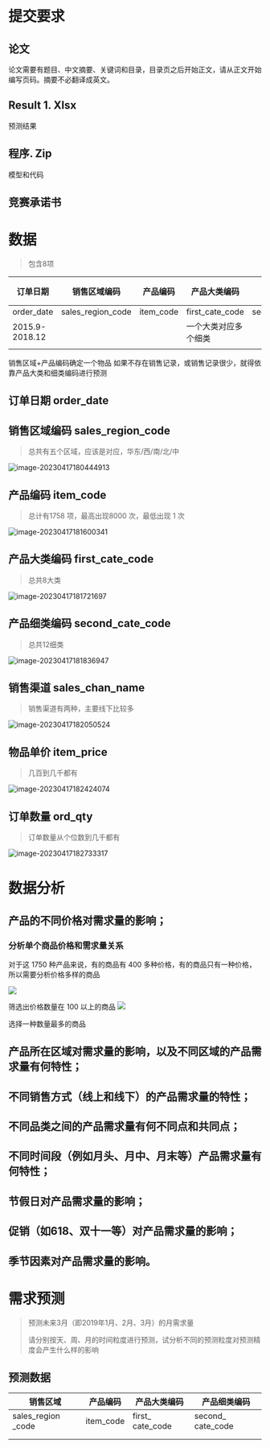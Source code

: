 # 提交要求
## 论文
论文需要有题目、中文摘要、关键词和目录，目录页之后开始正文，请从正文开始编写页码。摘要不必翻译成英文。

## Result 1. Xlsx
预测结果

## 程序. Zip
模型和代码

## 竞赛承诺书





# 数据

> 包含8项

| 订单日期       | 销售区域编码      | 产品编码  | 产品大类编码         | 产品细类编码     | 销售渠道名称        | 物品单价   | 订单数量 |
| -------------- | ----------------- | --------- | -------------------- | ---------------- | ------------------- | ---------- | -------- |
| order_date     | sales_region_code | item_code | first_cate_code      | second_cate_code | sales_chan_name     | item_price | ord_qty  |
| 2015.9-2018.12 |                   |           | 一个大类对应多个细类 |                  | 分为 online/offline |            |          |
|                |                   |           |                      |                  |                     |            |          |

销售区域+产品编码确定一个物品
如果不存在销售记录，或销售记录很少，就得依靠产品大类和细类编码进行预测


## 订单日期 order_date



## 销售区域编码 sales_region_code

> 总共有五个区域，应该是对应，华东/西/南/北/中

![image-20230417180444913](assets/image-20230417180444913.png)

## 产品编码 item_code

> 总计有1758 项，最高出现8000 次，最低出现 1 次
> 

![image-20230417181600341](assets/image-20230417181600341.png)

## 产品大类编码 first_cate_code

> 总共8大类

![image-20230417181721697](assets/image-20230417181721697.png)

## 产品细类编码 second_cate_code

> 总共12细类

![image-20230417181836947](assets/image-20230417181836947.png)

## 销售渠道 sales_chan_name 

> 销售渠道有两种，主要线下比较多

![image-20230417182050524](assets/image-20230417182050524.png)

## 物品单价     item_price 

> 几百到几千都有

![image-20230417182424074](assets/image-20230417182424074.png)


## 订单数量  ord_qty

> 订单数量从个位数到几千都有

![image-20230417182733317](assets/image-20230417182733317.png)

# 数据分析

## 产品的不同价格对需求量的影响；

### 分析单个商品价格和需求量关系
对于这 1750 种产品来说，有的商品有 400 多种价格，有的商品只有一种价格，所以需要分析价格多样的商品

![](assets/Pasted%20image%2020230417195410.png)

筛选出价格数量在 100 以上的商品 
![](assets/Pasted%20image%2020230417203102.png)

选择一种数量最多的商品


## 产品所在区域对需求量的影响，以及不同区域的产品需求量有何特性；
## 不同销售方式（线上和线下）的产品需求量的特性；
## 不同品类之间的产品需求量有何不同点和共同点；
## 不同时间段（例如月头、月中、月末等）产品需求量有何特性；
## 节假日对产品需求量的影响；
## 促销（如618、双十一等）对产品需求量的影响；
## 季节因素对产品需求量的影响。



# 需求预测

> 预测未来3月（即2019年1月、2月、3月）的月需求量
>
> 请分别按天、周、月的时间粒度进行预测，试分析不同的预测粒度对预测精度会产生什么样的影响

## 预测数据

| 销售区域           | 产品编码  | 产品大类编码     | 产品细类编码      |
| ------------------ | --------- | ---------------- | ----------------- |
| sales_region _code | item_code | first_ cate_code | second_ cate_code |
|                    |           |                  |                   |
|                    |           |                  |                   |

